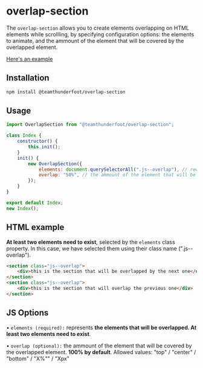 # overlap-section

The `overlap-section` allows you to create elements overlapping on HTML elements while scrollling, by specifying configuration options: the elements to animate, and the ammount of the element that will be covered by the overlapped element.

[Here's an example](https://team-thunderfoot.github.io/overlap-section/)

## Installation

```sh
npm install @teamthunderfoot/overlap-section
```

## Usage

```js
import OverlapSection from "@teamthunderfoot/overlap-section";

class Index {
    constructor() {
        this.init();
    }
    init() {
        new OverlapSection({
            elements: document.querySelectorAll(".js--overlap"), // required -> the elements that will be overlapped
            overlap: "50%", // the ammount of the element that will be covered by the overlapped element. 100% by default. Allowed values: "top" / "center" / "bottom" / "X%"" / "Xpx"
        });
    }
}

export default Index;
new Index();
```

## HTML example

**At least two elements need to exist**, selected by the `elements` class property. In this case, we have selected them using their class name (".js--overlap").

```html
<section class="js--overlap">
    <div>this is the section that will be overlapped by the next one</div>
</section>
<section class="js--overlap">
    <div>this is the section that will overlap the previous one</div>
</section>
```

## JS Options

• `elements (required):` represents **the elements that will be overlapped. At least two elements need to exist**.

• `overlap (optional):` the ammount of the element that will be covered by the overlapped element. **100% by default**. Allowed values: "top" / "center" / "bottom" / "X%"" / "Xpx"
